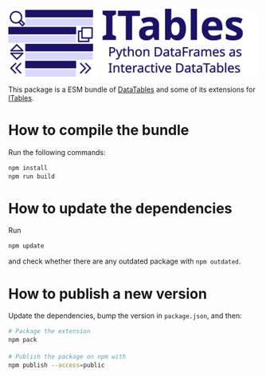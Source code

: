 ![ITables logo](https://raw.githubusercontent.com/mwouts/itables/3f8e8bd75af7ad38a500518fcb4fbbc370ea6c4c/itables/logo/wide.svg)

This package is a ESM bundle of [DataTables](https://datatables.net/)
and some of its extensions for [ITables](https://github.com/mwouts/itables/).

# How to compile the bundle

Run the following commands:
```bash
npm install
npm run build
```

# How to update the dependencies

Run
```bash
npm update
```
and check whether there are any outdated package with `npm outdated`.

# How to publish a new version

Update the dependencies, bump the version in `package.json`, and then:

```bash
# Package the extension
npm pack

# Publish the package on npm with
npm publish --access=public
```
